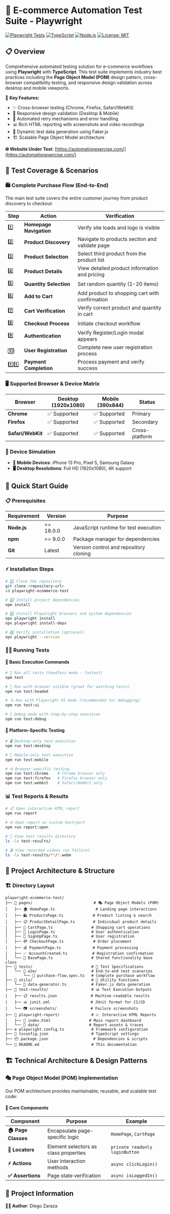 # 🛒 E-commerce Automation Test Suite - Playwright

[![Playwright Tests](https://img.shields.io/badge/Playwright-Tests-green)](https://playwright.dev/)
[![TypeScript](https://img.shields.io/badge/TypeScript-4.9+-blue)](https://www.typescriptlang.org/)
[![Node.js](https://img.shields.io/badge/Node.js-18+-brightgreen)](https://nodejs.org/)
[![License: MIT](https://img.shields.io/badge/License-MIT-yellow.svg)](https://opensource.org/licenses/MIT)

## 📋 Overview

Comprehensive automated testing solution for e-commerce workflows using **Playwright** with **TypeScript**. This test suite implements industry best practices including the **Page Object Model (POM)** design pattern, cross-browser compatibility testing, and responsive design validation across desktop and mobile viewports.

🎯 **Key Features:**
- ✨ Cross-browser testing (Chrome, Firefox, Safari/WebKit)
- 📱 Responsive design validation (Desktop & Mobile)
- 🔄 Automated retry mechanisms and error handling
- 📊 Rich HTML reporting with screenshots and video recordings
- 🎲 Dynamic test data generation using Faker.js
- 🏗️ Scalable Page Object Model architecture

**🌐 Website Under Test**: [https://automationexercise.com/](https://automationexercise.com/)

## 🎯 Test Coverage & Scenarios

### 🛍️ Complete Purchase Flow (End-to-End)
The main test suite covers the entire customer journey from product discovery to checkout:

| Step | Action | Verification |
|------|--------|-------------|
| 1️⃣ | **Homepage Navigation** | Verify site loads and logo is visible |
| 2️⃣ | **Product Discovery** | Navigate to products section and validate page |
| 3️⃣ | **Product Selection** | Select third product from the product list |
| 4️⃣ | **Product Details** | View detailed product information and pricing |
| 5️⃣ | **Quantity Selection** | Set random quantity (1-20 items) |
| 6️⃣ | **Add to Cart** | Add product to shopping cart with confirmation |
| 7️⃣ | **Cart Verification** | Verify correct product and quantity in cart |
| 8️⃣ | **Checkout Process** | Initiate checkout workflow |
| 9️⃣ | **Authentication** | Verify Register/Login modal appears |
| 🔟 | **User Registration** | Complete new user registration process |
| 1️⃣1️⃣ | **Payment Completion** | Process payment and verify success |

### 🖥️ Supported Browser & Device Matrix

| Browser | Desktop (1920x1080) | Mobile (390x844) | Status |
|---------|-------------------|------------------|--------|
| **Chrome** | ✅ Supported | ✅ Supported | Primary |
| **Firefox** | ✅ Supported | ✅ Supported | Secondary |
| **Safari/WebKit** | ✅ Supported | ✅ Supported | Cross-platform |

### 📱 Device Simulation
- **📱 Mobile Devices**: iPhone 13 Pro, Pixel 5, Samsung Galaxy
- **🖥️ Desktop Resolutions**: Full HD (1920x1080), 4K support

## 🚀 Quick Start Guide

### 📋 Prerequisites

| Requirement | Version | Purpose |
|-------------|---------|---------|
| **Node.js** | >= 18.0.0 | JavaScript runtime for test execution |
| **npm** | >= 9.0.0 | Package manager for dependencies |
| **Git** | Latest | Version control and repository cloning |

### ⚡ Installation Steps

```bash
# 1️⃣ Clone the repository
git clone <repository-url>
cd playwright-ecommerce-test

# 2️⃣ Install project dependencies
npm install

# 3️⃣ Install Playwright browsers and system dependencies
npx playwright install
npx playwright install-deps

# 4️⃣ Verify installation (optional)
npx playwright --version
```

### 🏃‍♂️ Running Tests

#### 🎯 Basic Execution Commands

```bash
# 🏃 Run all tests (headless mode - fastest)
npm test

# 👀 Run with browser visible (great for watching tests)
npm run test:headed

# 🔍 Run with Playwright UI mode (recommended for debugging)
npm run test:ui

# 🐛 Debug mode with step-by-step execution
npm run test:debug
```

#### 📱 Platform-Specific Testing

```bash
# 🖥️ Desktop-only test execution
npm run test:desktop

# 📱 Mobile-only test execution  
npm run test:mobile

# 🌐 Browser-specific testing
npm run test:chrome    # Chrome browser only
npm run test:firefox   # Firefox browser only
npm run test:webkit    # Safari/WebKit only
```

### 📊 Test Reports & Results

```bash
# 📋 Open interactive HTML report
npm run report

# 🌐 Open report on custom host/port
npm run report:open

# 📁 View test results directory
ls -la test-results/

# 🎬 View recorded videos (on failure)
ls -la test-results/**/*.webm
```

## 📁 Project Architecture & Structure

### 🏗️ Directory Layout

```
playwright-ecommerce-test/
├── 📂 pages/                           # 🎭 Page Object Models (POM)
│   ├── 🏠 HomePage.ts                  # Landing page interactions
│   ├── 🛍️ ProductsPage.ts             # Product listing & search
│   ├── 📋 ProductDetailPage.ts        # Individual product details
│   ├── 🛒 CartPage.ts                 # Shopping cart operations
│   ├── 👤 LoginPage.ts                # User authentication
│   ├── 📝 SignUpPage.ts               # User registration
│   ├── 💳 CheckoutPage.ts             # Order placement
│   ├── 💰 PaymentPage.ts              # Payment processing  
│   ├── ✅ AccountCreated.ts           # Registration confirmation
│   └── 🔧 BasePage.ts                 # Shared functionality base class
├── 📂 tests/                          # 🧪 Test Specifications
│   └── 📂 e2e/                        # End-to-end test scenarios
│       └── 🛒 purchase-flow.spec.ts   # Complete purchase workflow
├── 📂 utils/                          # 🔧 Utility Functions
│   └── 🎲 data-generator.ts           # Faker.js data generation
├── 📂 test-results/                   # 📊 Test Execution Outputs
│   ├── 📋 results.json               # Machine-readable results
│   ├── 📊 junit.xml                  # JUnit format for CI/CD
│   └── 📷 screenshots/               # Failure screenshots
├── 📂 playwright-report/              # 📈 Interactive HTML Reports
│   ├── 📄 index.html                 # Main report dashboard
│   └── 📂 data/                      # Report assets & traces
├── ⚙️ playwright.config.ts            # Framework configuration
├── 📝 tsconfig.json                   # TypeScript settings
├── 📦 package.json                    # Dependencies & scripts
└── 📖 README.md                       # This documentation
```

## 🏗️ Technical Architecture & Design Patterns

### 🎭 Page Object Model (POM) Implementation

Our POM architecture provides maintainable, reusable, and scalable test code:

#### 🔧 Core Components

| Component | Purpose | Example |
|-----------|---------|---------|
| **🏠 Page Classes** | Encapsulate page-specific logic | `HomePage`, `CartPage` |
| **🎯 Locators** | Element selectors as class properties | `private readonly loginButton` |
| **⚡ Actions** | User interaction methods | `async clickLogin()` |
| **✅ Assertions** | Page state verification | `async isLoggedIn()` |


## 👤 Project Information

**👨‍💻 Author**: Diego Zaraza
